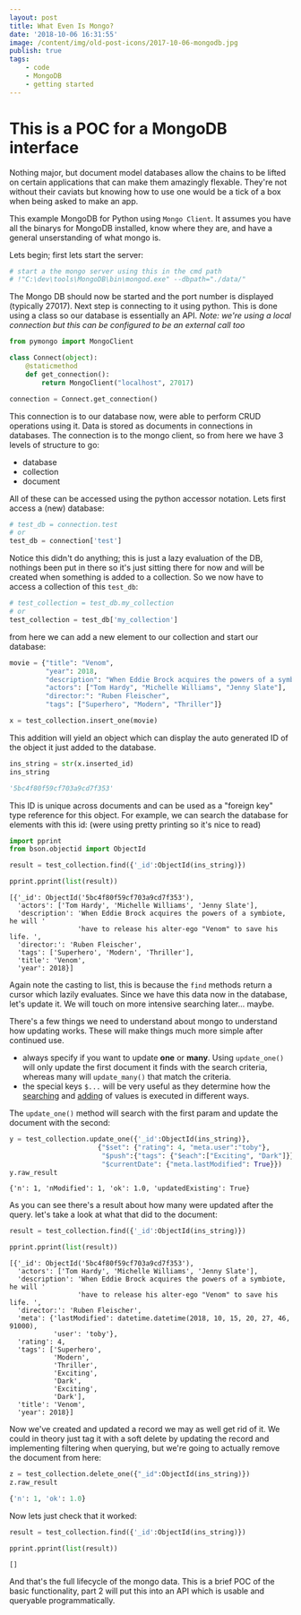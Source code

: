 ```yaml
---
layout: post
title: What Even Is Mongo?
date: '2018-10-06 16:31:55'
image: /content/img/old-post-icons/2017-10-06-mongodb.jpg
publish: true
tags:
    - code
    - MongoDB
    - getting started
---
```


# This is a POC for a MongoDB interface

Nothing major, but document model databases allow the chains to be lifted on certain applications that can make them amazingly flexable. They're not without their caviats but knowing how to use one would be a tick of a box when being asked to make an app.

This example MongoDB for Python using `Mongo Client`. It assumes you have all the binarys for MongoDB installed, know where they are, and have a general unserstanding of what mongo is.

Lets begin; first lets start the server:

```python
# start a the mongo server using this in the cmd path
# !"C:\dev\tools\MongoDB\bin\mongod.exe" --dbpath="./data/"
```

The Mongo DB should now be started and the port number is displayed (typically 27017). Next step is connecting to it using python. This is done using a class so our database is essentially an API. _Note: we're using a local connection but this can be configured to be an external call too_

```python
from pymongo import MongoClient

class Connect(object):
    @staticmethod
    def get_connection():
        return MongoClient("localhost", 27017)

connection = Connect.get_connection()
```

This connection is to our database now, were able to perform CRUD operations using it. Data is stored as documents in connections in databases. The connection is to the mongo client, so from here we have 3 levels of structure to go:

-   database
-   collection
-   document

All of these can be accessed using the python accessor notation. Lets first access a (new) database:

```python
# test_db = connection.test
# or
test_db = connection['test']
```

Notice this didn't do anything; this is just a lazy evaluation of the DB, nothings been put in there so it's just sitting there for now and will be created when something is added to a collection. So we now have to access a collection of this `test_db`:

```python
# test_collection = test_db.my_collection
# or
test_collection = test_db['my_collection']
```

from here we can add a new element to our collection and start our database:

```python
movie = {"title": "Venom",
         "year": 2018,
         "description": "When Eddie Brock acquires the powers of a symbiote, he will have to release his alter-ego \"Venom\" to save his life. ",
         "actors": ["Tom Hardy", "Michelle Williams", "Jenny Slate"],
         "director:": "Ruben Fleischer",
         "tags": ["Superhero", "Modern", "Thriller"]}

x = test_collection.insert_one(movie)
```

This addition will yield an object which can display the auto generated ID of the object it just added to the database.

```python
ins_string = str(x.inserted_id)
ins_string

'5bc4f80f59cf703a9cd7f353'
```

This ID is unique across documents and can be used as a "foreign key" type reference for this object. For example, we can search the database for elements with this id: (were using pretty printing so it's nice to read)

```python
import pprint
from bson.objectid import ObjectId

result = test_collection.find({'_id':ObjectId(ins_string)})

pprint.pprint(list(result))
```

    [{'_id': ObjectId('5bc4f80f59cf703a9cd7f353'),
      'actors': ['Tom Hardy', 'Michelle Williams', 'Jenny Slate'],
      'description': 'When Eddie Brock acquires the powers of a symbiote, he will '
                     'have to release his alter-ego "Venom" to save his life. ',
      'director:': 'Ruben Fleischer',
      'tags': ['Superhero', 'Modern', 'Thriller'],
      'title': 'Venom',
      'year': 2018}]

Again note the casting to list, this is because the `find` methods return a cursor which lazily evaluates. Since we have this data now in the database, let's update it. We will touch on more intensive searching later... maybe.

There's a few things we need to understand about mongo to understand how updating works. These will make things much more simple after continued use.

-   always specify if you want to update **one** or **many**. Using `update_one()` will only update the first document it finds with the search criteria, whereas many will `update_many()` that match the criteria.
-   the special keys `$...` will be very useful as they determine how the [searching](https://docs.mongodb.com/manual/reference/operator/query/) and [adding](https://docs.mongodb.com/manual/reference/operator/update/) of values is executed in different ways.

The `update_one()` method will search with the first param and update the document with the second:

```python
y = test_collection.update_one({'_id':ObjectId(ins_string)},
                      {"$set": {"rating": 4, "meta.user":"toby"},
                       "$push":{"tags": {"$each":["Exciting", "Dark"]}},
                       "$currentDate": {"meta.lastModified": True}})
y.raw_result
```

    {'n': 1, 'nModified': 1, 'ok': 1.0, 'updatedExisting': True}

As you can see there's a result about how many were updated after the query. let's take a look at what that did to the document:

```python
result = test_collection.find({'_id':ObjectId(ins_string)})

pprint.pprint(list(result))
```

    [{'_id': ObjectId('5bc4f80f59cf703a9cd7f353'),
      'actors': ['Tom Hardy', 'Michelle Williams', 'Jenny Slate'],
      'description': 'When Eddie Brock acquires the powers of a symbiote, he will '
                     'have to release his alter-ego "Venom" to save his life. ',
      'director:': 'Ruben Fleischer',
      'meta': {'lastModified': datetime.datetime(2018, 10, 15, 20, 27, 46, 91000),
               'user': 'toby'},
      'rating': 4,
      'tags': ['Superhero',
               'Modern',
               'Thriller',
               'Exciting',
               'Dark',
               'Exciting',
               'Dark'],
      'title': 'Venom',
      'year': 2018}]

Now we've created and updated a record we may as well get rid of it. We could in theory just tag it with a soft delete by updating the record and implementing filtering when querying, but we're going to actually remove the document from here:

```python
z = test_collection.delete_one({"_id":ObjectId(ins_string)})
z.raw_result
```

```python
{'n': 1, 'ok': 1.0}
```

Now lets just check that it worked:

```python
result = test_collection.find({'_id':ObjectId(ins_string)})

pprint.pprint(list(result))
```

    []

And that's the full lifecycle of the mongo data. This is a brief POC of the basic functionality, part 2 will put this into an API which is usable and queryable programmatically.
